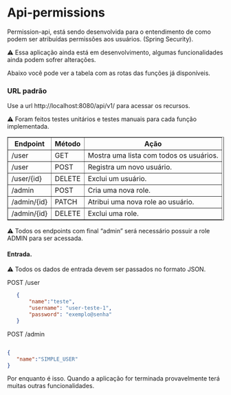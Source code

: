 # Api-permissions

Permission-api, está sendo desenvolvida para o entendimento de como podem ser atribuídas permissões aos usuários. (Spring Security).

:warning: Essa aplicação ainda está em desenvolvimento, algumas funcionalidades ainda podem sofrer alterações.

Abaixo você pode ver a tabela com as rotas das funções já disponíveis.

### URL padrão

Use a url http://localhost:8080/api/v1/ para acessar os recursos.

:warning: Foram feitos testes unitários e testes manuais para cada função implementada.

<table border="1">
    <th>Endpoint</th><th>Método</th><th>Ação</th>
    <tr>
        <td>/user</td><td>GET</td><td>Mostra uma lista com todos os usuários.</td>
</td>
    </tr>
        <tr>
        <td>/user</td><td>POST</td><td>Registra um novo usuário.
</td>
    </tr>
        <tr>
        <td>/user/{id}</td><td>DELETE</td><td>Exclui um usuário.
</td>
</td>
    </tr>
        <tr>
        <td>/admin</td><td>POST</td><td>Cria uma nova role.
</td>
</td>
    </tr>
    </td>
    </tr>
        <tr>
        <td>/admin/{id}</td><td>PATCH</td><td>Atribui uma nova role ao usuário.
</td>
</td>
    </tr>
    </td>
    </tr>
        <tr>
        <td>/admin/{id}</td><td>DELETE</td><td> Exclui uma role.

</td>
    </tr>
</table>

 :warning: Todos os endpoints com final “admin” será necessário possuir a role ADMIN para ser acessada.
 
 
 #### Entrada.
 
 :warning: Todos os dados de entrada devem ser passados no formato JSON.
 
 POST /user
 
 ~~~JSON
    {
        "name":"teste",
        "username": "user-teste-1",
        "password": "exemplo@senha"
    }
 ~~~
 
 POST /admin
 
 ~~~JSON
 
 {
    "name":"SIMPLE_USER"
 }
 ~~~
 
Por enquanto é isso. Quando a aplicação for terminada provavelmente terá muitas outras funcionalidades.

 

